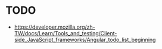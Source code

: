 # TODO
- https://developer.mozilla.org/zh-TW/docs/Learn/Tools_and_testing/Client-side_JavaScript_frameworks/Angular_todo_list_beginning
